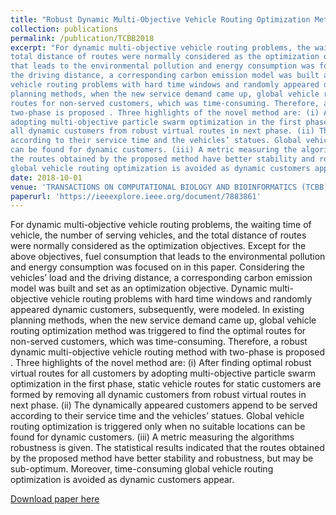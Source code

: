 ```yaml
---
title: "Robust Dynamic Multi-Objective Vehicle Routing Optimization Method"
collection: publications
permalink: /publication/TCBB2018
excerpt: "For dynamic multi-objective vehicle routing problems, the waiting time of vehicle, the number of serving vehicles, and the
total distance of routes were normally considered as the optimization objectives. Except for the above objectives, fuel consumption
that leads to the environmental pollution and energy consumption was focused on in this paper. Considering the vehicles’ load and
the driving distance, a corresponding carbon emission model was built and set as an optimization objective. Dynamic multi-objective
vehicle routing problems with hard time windows and randomly appeared dynamic customers, subsequently, were modeled. In existing
planning methods, when the new service demand came up, global vehicle routing optimization method was triggered to find the optimal
routes for non-served customers, which was time-consuming. Therefore, a robust dynamic multi-objective vehicle routing method with
two-phase is proposed . Three highlights of the novel method are: (i) After finding optimal robust virtual routes for all customers by
adopting multi-objective particle swarm optimization in the first phase, static vehicle routes for static customers are formed by removing
all dynamic customers from robust virtual routes in next phase. (ii) The dynamically appeared customers append to be served
according to their service time and the vehicles’ statues. Global vehicle routing optimization is triggered only when no suitable locations
can be found for dynamic customers. (iii) A metric measuring the algorithms robustness is given. The statistical results indicated that
the routes obtained by the proposed method have better stability and robustness, but may be sub-optimum. Moreover, time-consuming
global vehicle routing optimization is avoided as dynamic customers appear."
date: 2018-10-01
venue: 'TRANSACTIONS ON COMPUTATIONAL BIOLOGY AND BIOINFORMATICS (TCBB)'
paperurl: 'https://ieeexplore.ieee.org/document/7883861'
---
```

For dynamic multi-objective vehicle routing problems, the waiting time of vehicle, the number of serving vehicles, and the
total distance of routes were normally considered as the optimization objectives. Except for the above objectives, fuel consumption
that leads to the environmental pollution and energy consumption was focused on in this paper. Considering the vehicles’ load and
the driving distance, a corresponding carbon emission model was built and set as an optimization objective. Dynamic multi-objective
vehicle routing problems with hard time windows and randomly appeared dynamic customers, subsequently, were modeled. In existing
planning methods, when the new service demand came up, global vehicle routing optimization method was triggered to find the optimal
routes for non-served customers, which was time-consuming. Therefore, a robust dynamic multi-objective vehicle routing method with
two-phase is proposed . Three highlights of the novel method are: (i) After finding optimal robust virtual routes for all customers by
adopting multi-objective particle swarm optimization in the first phase, static vehicle routes for static customers are formed by removing
all dynamic customers from robust virtual routes in next phase. (ii) The dynamically appeared customers append to be served
according to their service time and the vehicles’ statues. Global vehicle routing optimization is triggered only when no suitable locations
can be found for dynamic customers. (iii) A metric measuring the algorithms robustness is given. The statistical results indicated that
the routes obtained by the proposed method have better stability and robustness, but may be sub-optimum. Moreover, time-consuming
global vehicle routing optimization is avoided as dynamic customers appear.

[Download paper here](https://ieeexplore.ieee.org/document/7883861)
